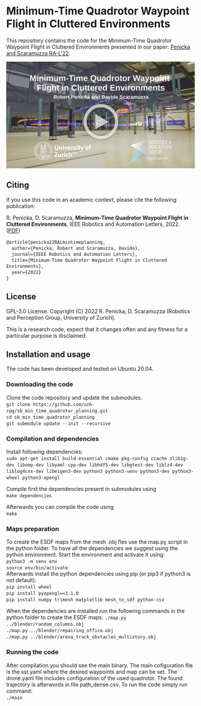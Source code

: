 # Minimum-Time Quadrotor Waypoint Flight in Cluttered Environments

This repository contains the code for the Minimum-Time Quadrotor Waypoint Flight in Cluttered Environments presented in our paper: [Penicka and Scaramuzza RA-L'22](https://rpg.ifi.uzh.ch/docs/RAL22_Penicka.pdf).

[![illustration](./docs/RAL22_Penicka.jpg)](https://youtu.be/TIvvHtzRwSo)



## Citing
If you use this code in an academic context, please cite the following publication:

R. Penicka, D. Scaramuzza, **Minimum-Time Quadrotor Waypoint Flight in Cluttered Environments**, IEEE Robotics and Automation Letters, 2022. ([PDF](https://rpg.ifi.uzh.ch/docs/RAL22_Penicka.pdf))

```
@article{penicka22RALmintimeplanning,
  author={Penicka, Robert and Scaramuzza, Davide},
  journal={IEEE Robotics and Automation Letters}, 
  title={Minimum-Time Quadrotor Waypoint Flight in Cluttered Environments}, 
  year={2022}
}
```

## License 
GPL-3.0 License. Copyright (C) 2022 R. Penicka, D. Scaramuzza (Robotics and Perception Group, University of Zurich).

This is a research code, expect that it changes often and any fitness for a particular purpose is disclaimed.

## Installation and usage

The code has been developed and tested on Ubuntu 20.04.

### Downloading the code

Clone the code repository and update the submodules.<br />
`git clone https://github.com/uzh-rpg/sb_min_time_quadrotor_planning.git`<br />
`cd sb_min_time_quadrotor_planning`<br />
`git submodule update --init --recursive`

### Compilation and dependencies

Install following dependencies:<br />
`sudo apt-get install build-essential cmake pkg-config ccache zlib1g-dev libomp-dev libyaml-cpp-dev libhdf5-dev libgtest-dev liblz4-dev liblog4cxx-dev libeigen3-dev python3 python3-venv python3-dev python3-wheel python3-opengl`<br />

Compile first the dependencies present in submodules using<br />
`make dependencies`<br />

Afterwards you can compile the code using<br />
`make`

### Maps preparation

To create the ESDF maps from the mesh .obj fles use the map.py script in the python folder. To have all the dependencies we suggest using the python environment.
Start the environment and activate it using:<br />
`python3 -m venv env`<br />
`source env/bin/activate`<br />
Afterwards install the python dependencies using pip (or pip3 if python3 is not default):<br />
`pip install wheel`<br />
`pip install pyopengl==3.1.0`<br />
`pip install numpy trimesh matplotlib mesh_to_sdf python-csv`

When the dependencies are installed run the following commands in the python folder to create the ESDF maps.
`./map.py ../blender/random_columns.obj`<br />
`./map.py ../blender/repairing_office.obj`<br />
`./map.py ../blender/arena_track_obstacles_multistory.obj`

### Running the code

After compilation you should see the main binary. The main cofiguration file is the sst.yaml where the desired waypoints and map can be set. The drone.yaml file includes configuration of the used quadrotor. The found trajectory is afterwords in file path_dense.csv. To run the code simply run command:<br />
`./main`

